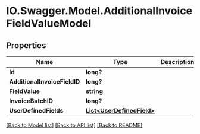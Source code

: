 # IO.Swagger.Model.AdditionalInvoiceFieldValueModel
## Properties

Name | Type | Description | Notes
------------ | ------------- | ------------- | -------------
**Id** | **long?** |  | [optional] 
**AdditionalInvoiceFieldID** | **long?** |  | [optional] 
**FieldValue** | **string** |  | [optional] 
**InvoiceBatchID** | **long?** |  | [optional] 
**UserDefinedFields** | [**List&lt;UserDefinedField&gt;**](UserDefinedField.md) |  | [optional] 

[[Back to Model list]](../README.md#documentation-for-models) [[Back to API list]](../README.md#documentation-for-api-endpoints) [[Back to README]](../README.md)

